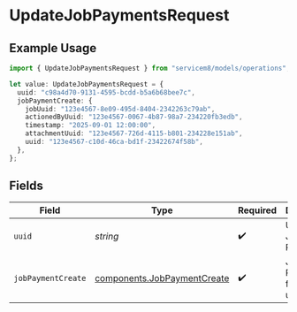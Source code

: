 # UpdateJobPaymentsRequest

## Example Usage

```typescript
import { UpdateJobPaymentsRequest } from "servicem8/models/operations";

let value: UpdateJobPaymentsRequest = {
  uuid: "c98a4d70-9131-4595-bcdd-b5a6b68bee7c",
  jobPaymentCreate: {
    jobUuid: "123e4567-8e09-495d-8404-2342263c79ab",
    actionedByUuid: "123e4567-0067-4b87-98a7-234220fb3edb",
    timestamp: "2025-09-01 12:00:00",
    attachmentUuid: "123e4567-726d-4115-b801-234228e151ab",
    uuid: "123e4567-c10d-46ca-bd1f-23422674f58b",
  },
};
```

## Fields

| Field                                                                      | Type                                                                       | Required                                                                   | Description                                                                |
| -------------------------------------------------------------------------- | -------------------------------------------------------------------------- | -------------------------------------------------------------------------- | -------------------------------------------------------------------------- |
| `uuid`                                                                     | *string*                                                                   | :heavy_check_mark:                                                         | UUID of the Job Payment                                                    |
| `jobPaymentCreate`                                                         | [components.JobPaymentCreate](../../models/components/jobpaymentcreate.md) | :heavy_check_mark:                                                         | Job Payment fields to update                                               |